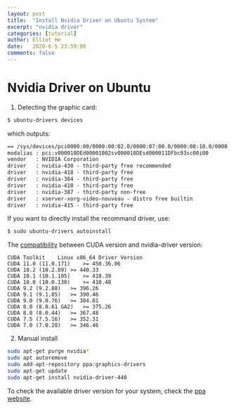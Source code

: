 ```yaml
---
layout: post
title:  "Install Nvidia Driver on Ubuntu System"
excerpt: "nvidia driver"
categories: [tutorial]
author: Elliot He
date:   2020-6-5 23:59:00
comments: false
---
```


# Nvidia Driver on Ubuntu

1. Detecting the graphic card:

```bash
$ ubuntu-drivers devices
```
which outputs:
```txt
== /sys/devices/pci0000:00/0000:00:02.0/0000:07:00.0/0000:08:10.0/0000:09:00.0 ==
modalias : pci:v000010DEd00001B02sv000010DEsd000011DFbc03sc00i00
vendor   : NVIDIA Corporation
driver   : nvidia-430 - third-party free recommended
driver   : nvidia-418 - third-party free
driver   : nvidia-384 - third-party free
driver   : nvidia-410 - third-party free
driver   : nvidia-387 - third-party non-free
driver   : xserver-xorg-video-nouveau - distro free builtin
driver   : nvidia-415 - third-party free
```

If you want to directly install the recommand driver, use:
```bash
$ sudo ubuntu-drivers autoinstall
```



The [compatibility](https://docs.nvidia.com/deploy/cuda-compatibility/index.html) between CUDA version and nvidia-driver version:
```
CUDA Toolkit	Linux x86_64 Driver Version
CUDA 11.0 (11.0.171)	>= 450.36.06
CUDA 10.2 (10.2.89)	>= 440.33
CUDA 10.1 (10.1.105)	>= 418.39
CUDA 10.0 (10.0.130)	>= 410.48
CUDA 9.2 (9.2.88)	>= 396.26
CUDA 9.1 (9.1.85)	>= 390.46
CUDA 9.0 (9.0.76)	>= 384.81
CUDA 8.0 (8.0.61 GA2)	>= 375.26
CUDA 8.0 (8.0.44)	>= 367.48
CUDA 7.5 (7.5.16)	>= 352.31
CUDA 7.0 (7.0.28)	>= 346.46
```

2. Manual install

```bash
sudo apt-get purge nvidia*
sudo apt autoremove
sudo add-apt-repository ppa:graphics-drivers
sudo apt-get update
sudo apt-get install nvidia-driver-440
```
To check the available driver version for your system, check the [ppa website](https://launchpad.net/~graphics-drivers/+archive/ubuntu/ppa/+packages).